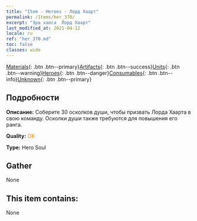 ```yaml
---
title: "Item - Heroes - Лорд Хаарт"
permalink: /Items/her_370/
excerpt: "Эра хаоса  Лорд Хаарт"
last_modified_at: 2021-04-12
locale: ru
ref: "her_370.md"
toc: false
classes: wide
---
```

 [Materials](/ru/Items/){: .btn .btn--primary}[Artifacts](/ru/Items/Artifacts/){: .btn .btn--success}[Units](/ru/Items/Units/){: .btn .btn--warning}[Heroes](/ru/Items/Heroes/){: .btn .btn--danger}[Consumables](/ru/Items/Consumables/){: .btn .btn--info}[Unknown](/ru/Items/Unknown/){: .btn .btn--primary}

## Подробности
 **Описание:** Соберите 30 осколков души, чтобы призвать Лорда Хаарта в свою команду. Осколки души также требуются для повышения его ранга.

 **Quality:** <span style="color: #FF8C00">OK</span>

 **Type:** Hero Soul

## Gather

  None

## This item contains:

  None


